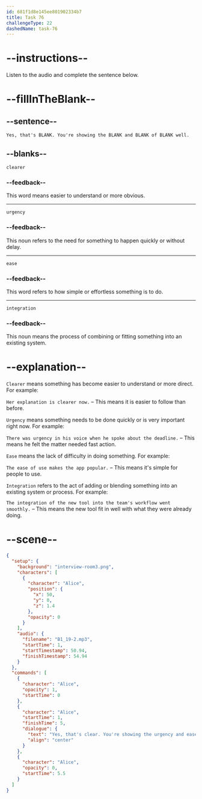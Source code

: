 ```yaml
---
id: 681f1d8e145ee801902334b7
title: Task 76
challengeType: 22
dashedName: task-76
---
```


<!-- (Audio) Alice: Yes, that's clearer. You're showing the urgency and ease of integration well. -->

# --instructions--

Listen to the audio and complete the sentence below.

# --fillInTheBlank--

## --sentence--

`Yes, that's BLANK. You're showing the BLANK and BLANK of BLANK well.`

## --blanks--

`clearer`

### --feedback--

This word means easier to understand or more obvious.

---

`urgency`

### --feedback--

This noun refers to the need for something to happen quickly or without delay.

---

`ease`

### --feedback--

This word refers to how simple or effortless something is to do.

---

`integration`

### --feedback--

This noun means the process of combining or fitting something into an existing system.

# --explanation--

`Clearer` means something has become easier to understand or more direct. For example:

`Her explanation is clearer now.` – This means it is easier to follow than before.

`Urgency` means something needs to be done quickly or is very important right now. For example:

`There was urgency in his voice when he spoke about the deadline.` – This means he felt the matter needed fast action.

`Ease` means the lack of difficulty in doing something. For example:

`The ease of use makes the app popular.` – This means it's simple for people to use.

`Integration` refers to the act of adding or blending something into an existing system or process. For example:

`The integration of the new tool into the team's workflow went smoothly.` – This means the new tool fit in well with what they were already doing.

# --scene--

```json
{
  "setup": {
    "background": "interview-room3.png",
    "characters": [
      {
        "character": "Alice",
        "position": {
          "x": 50,
          "y": 0,
          "z": 1.4
        },
        "opacity": 0
      }
    ],
    "audio": {
      "filename": "B1_19-2.mp3",
      "startTime": 1,
      "startTimestamp": 50.94,
      "finishTimestamp": 54.94
    }
  },
  "commands": [
    {
      "character": "Alice",
      "opacity": 1,
      "startTime": 0
    },
    {
      "character": "Alice",
      "startTime": 1,
      "finishTime": 5,
      "dialogue": {
        "text": "Yes, that's clear. You're showing the urgency and ease of integration well.",
        "align": "center"
      }
    },
    {
      "character": "Alice",
      "opacity": 0,
      "startTime": 5.5
    }
  ]
}
```

